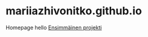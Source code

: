 # mariiazhivonitko.github.io
Homepage
hello
[Ensimmäinen projekti](https://mariiazhivonitko.github.io/Web-tekniikka/)
